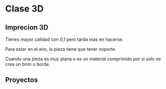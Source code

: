# Clase 3D

## Imprecion 3D

Tienes mayor calidad con 0,1 pero tarda más en hacerse.

Para estar en el aire, la pieza tiene que tener soporte.

Cuando una pieza es muy plana o es un material comprimido por si solo se crea un brim o borde.

## Proyectos 


